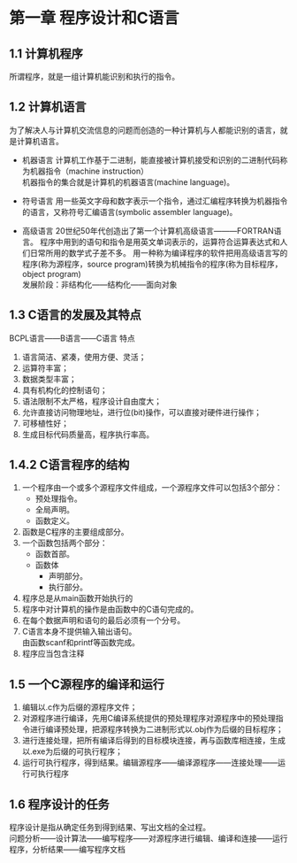 # 第一章 程序设计和C语言

## 1.1 计算机程序

所谓程序，就是一组计算机能识别和执行的指令。

## 1.2 计算机语言

为了解决人与计算机交流信息的问题而创造的一种计算机与人都能识别的语言，就是计算机语言。

- 机器语言
计算机工作基于二进制，能直接被计算机接受和识别的二进制代码称为机器指令（machine instruction）  
机器指令的集合就是计算机的机器语言(machine language)。

- 符号语言
用一些英文字母和数字表示一个指令，通过汇编程序转换为机器指令的语言，又称符号汇编语言(symbolic assembler language)。

- 高级语言
20世纪50年代创造出了第一个计算机高级语言———FORTRAN语言。
程序中用到的语句和指令是用英文单词表示的，运算符合运算表达式和人们日常所用的数学式子差不多。
用一种称为编译程序的软件把用高级语言写的程序(称为源程序，source program)转换为机械指令的程序(称为目标程序，object program)  
发展阶段：非结构化——结构化——面向对象

## 1.3 C语言的发展及其特点

BCPL语言——B语言——C语言
特点
1. 语言简洁、紧凑，使用方便、灵活；
2. 运算符丰富；
3. 数据类型丰富；
4. 具有机构化的控制语句；
5. 语法限制不太严格，程序设计自由度大；
6. 允许直接访问物理地址，进行位(bit)操作，可以直接对硬件进行操作；
7. 可移植性好；
8. 生成目标代码质量高，程序执行率高。

## 1.4.2 C语言程序的结构

1. 一个程序由一个或多个源程序文件组成，一个源程序文件可以包括3个部分：
    - 预处理指令。
    - 全局声明。
    - 函数定义。
2. 函数是C程序的主要组成部分。
3. 一个函数包括两个部分：
    - 函数首部。
    - 函数体
        - 声明部分。
        - 执行部分。
4. 程序总是从main函数开始执行的
5. 程序中对计算机的操作是由函数中的C语句完成的。
6. 在每个数据声明和语句的最后必须有一个分号。
7. C语言本身不提供输入输出语句。  
   由函数scanf和printf等函数完成。
9. 程序应当包含注释

## 1.5 一个C源程序的编译和运行

1. 编辑以.c作为后缀的源程序文件；
2. 对源程序进行编译，先用C编译系统提供的预处理程序对源程序中的预处理指令进行编译预处理，把源程序转换为二进制形式以.obj作为后缀的目标程序；
3. 进行连接处理，把所有编译后得到的目标模块连接，再与函数库相连接，生成以.exe为后缀的可执行程序；
4. 运行可执行程序，得到结果。编辑源程序——编译源程序——连接处理——运行可执行程序

## 1.6 程序设计的任务

程序设计是指从确定任务到得到结果、写出文档的全过程。  
问题分析——设计算法——编写程序——对源程序进行编辑、编译和连接——运行程序，分析结果——编写程序文档
